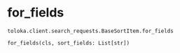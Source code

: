 # for_fields
`toloka.client.search_requests.BaseSortItem.for_fields`

```
for_fields(cls, sort_fields: List[str])
```

